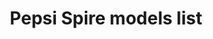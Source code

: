 ---
title: 'Pepsi Spire models list'
description: 'A list of the different versions of Pepsi Spire machines.'
---